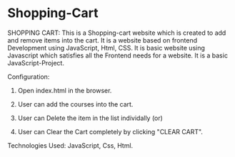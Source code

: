 # Shopping-Cart

SHOPPING CART:
This is a Shopping-cart website which is created to add and remove items into the cart. It is a website based on frontend Development using JavaScript, Html, CSS. It is basic website using Javascript which satisfies all the Frontend needs for a website. It is a basic JavaScript-Project.

Configuration:
1. Open index.html in the browser.

2. User can add the courses into the cart.

3. User can Delete the item in the list individally (or)

4. User can Clear the Cart completely by clicking "CLEAR CART".

Technologies Used: JavaScript, Css, Html.
